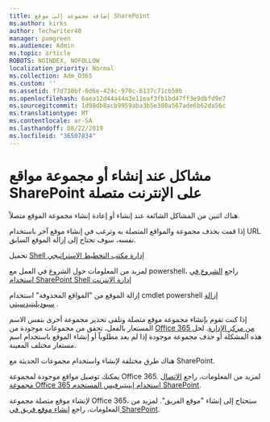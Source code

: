 ```yaml
---
title: إضافة مجموعة إلى موقع SharePoint
ms.author: kirks
author: Techwriter40
manager: pamgreen
ms.audience: Admin
ms.topic: article
ROBOTS: NOINDEX, NOFOLLOW
localization_priority: Normal
ms.collection: Adm_O365
ms.custom: ''
ms.assetid: f7d730bf-0d6e-424c-970c-6137c71cb50b
ms.openlocfilehash: 6aea12d44a44a3e11eaf3fb1bd47ff3e9dbfd9e7
ms.sourcegitcommit: 1d98db8acb9959aba3b5e308a567ade6b62da56c
ms.translationtype: MT
ms.contentlocale: ar-SA
ms.lasthandoff: 08/22/2019
ms.locfileid: "36507834"
---
```

# <a name="issues-when-creating-or-group-connected-sites-in-sharepoint-online"></a>مشاكل عند إنشاء أو مجموعة مواقع SharePoint على الإنترنت متصلة

هناك اثنين من المشاكل الشائعة عند إنشاء أو إعادة إنشاء مجموعة الموقع متصلاً.

 إذا قمت بحذف مجموعة والمواقع المتصلة به وترغب في إنشاء موقع آخر باستخدام URL نفسه، سوف تحتاج إلى إزالة الموقع السابق.

تحميل [Shell إدارة مكتب التخطيط الاستراتيجي](https://support.office.com/article/introduction-to-the-sharepoint-online-management-shell-c16941c3-19b4-4710-8056-34c034493429)

 لمزيد من المعلومات حول الشروع في العمل مع powershell، راجع [الشروع في استخدام SharePoint Shell إدارة الإنترنت](https://docs.microsoft.com/powershell/module/sharepoint-online/remove-sposite?view=sharepoint-ps)

إزالة الموقع من "المواقع المحذوفة" استخدام cmdlet powershell [إزالة سبوديليتيدسيتي](https://docs.microsoft.com/powershell/module/sharepoint-online/remove-sposite?view=sharepoint-ps) .

إذا كنت تقوم بإنشاء مجموعة موقع متصلة وتلقى تحذير مجموعة أخرى بنفس الاسم المستعار بالفعل، تحقق من مجموعات موجودة من [Office 365 من مركز الإدارة](https://admin.microsoft.com/Adminportal/Home?source=applauncher#/groups). لحل هذه المشكلة أو حذف مجموعة موجودة إذا لم يعد مطلوباً أو إنشاء الموقع باستخدام اسم مستعار مختلف المعينة.

هناك طرق مختلفة لإنشاء واستخدام مجموعات الحديثة مع SharePoint.

يمكنك توصيل مواقع موجودة لمجموعة Office 365. لمزيد من المعلومات، راجع [الاتصال مجموعة Office 365 استخدام إينيتيرفيس المستخدم SharePoint](https://docs.microsoft.com/sharepoint/dev/transform/modernize-connect-to-office365-group#connect-an-office-365-group-using-the-sharepoint-user-interface).

لإنشاء موقع متصلة مجموعة Office 365، ستحتاج إلى إنشاء "موقع الفريق". لمزيد من المعلومات، راجع [إنشاء موقع فريق في SharePoint](https://support.office.com/article/create-a-team-site-in-sharepoint-ef10c1e7-15f3-42a3-98aa-b5972711777d).

